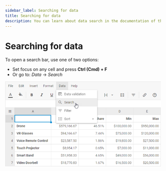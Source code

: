 ```yaml
---
sidebar_label: Searching for data
title: Searching for data
description: You can learn about data search in the documentation of the DHTMLX JavaScript Spreadsheet library. Browse developer guides and API reference, try out code examples and live demos, and download a free 30-day evaluation version of DHTMLX Spreadsheet.
---
```


# Searching for data

To open a search bar, use one of two options:

- Set focus on any cell and press **Ctrl (Cmd) + F**
- Or go to: *Data* -> *Search*

![](assets/search_data.png)